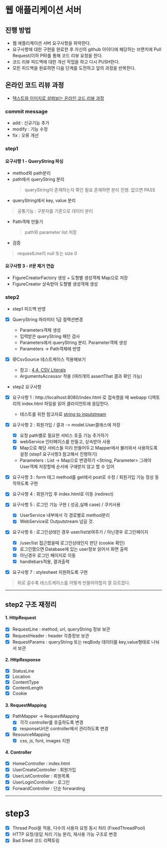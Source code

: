 # 웹 애플리케이션 서버
## 진행 방법
* 웹 애플리케이션 서버 요구사항을 파악한다.
* 요구사항에 대한 구현을 완료한 후 자신의 github 아이디에 해당하는 브랜치에 Pull Request(이하 PR)를 통해 코드 리뷰 요청을 한다.
* 코드 리뷰 피드백에 대한 개선 작업을 하고 다시 PUSH한다.
* 모든 피드백을 완료하면 다음 단계를 도전하고 앞의 과정을 반복한다.

## 온라인 코드 리뷰 과정
* [텍스트와 이미지로 살펴보는 온라인 코드 리뷰 과정](https://github.com/next-step/nextstep-docs/tree/master/codereview)

### commit message
- add : 신규기능 추가
- modify : 기능 수정
- fix : 오류 개선


### step1

#### 요구사항 1 - QueryString 파싱
* method와 path분리
* path에서 queryString 분리
    > queryString이 존재하는지 확인 필요
    > 존재하면 분리 진행.
    > 없으면 PASS
* queryString에서 key, value 분리
> 공통기능 : 구분자를 기준으로 데이터 분리

 * Path객체 만들기
    > path와 parameter list 저장
 
* 검증
 > requestLine이 null 또는 size 0
 
 #### 요구사항 3 - if문 제거 연습
 * FigureCreatorFactory 생성 + 도형별 생성객체 Map으로 저장
 * FigureCreator 상속받아 도형별 생성객체 생성

### step2

* step1 피드백 반영
- [x] QueryString 파라미터 1급 컬랙션변경
    - Parameters객체 생성
    - 입력받은 queryString 패턴 검사
    - Parameters에서 queryString 분리. Parameter객체 생성
    - Parameters -> Path객체에 반영
 
- [x] @CsvSource 테스트케이스 적용해보기
    - 참고 : [4.4. CSV Literals](https://www.baeldung.com/parameterized-tests-junit-5)
    - ArgumentsAccessor 적용 (여러개의 assertThat 결과 확인 가능)

* step2 요구사항
- [x] 요구사항 1 : http://localhost:8080/index.html 로 접속했을 때 webapp 디렉토리의 index.html 파일을 읽어 클라이언트에 응답한다.
    - 테스트를 위한 참고자료 [string to inputstream](https://www.baeldung.com/convert-string-to-input-stream)
    
- [x] 요구사항 2 : 회원가입 / 결과 -> model.User클래스에 저장
    - [x] 요청 path별로 필요한 서비스 호출 기능 추가하기
    - [x] webService 인터페이스를 만들고, 상속받아 사용
    - [x] Map으로 해당 서비스들 미리 만들어두고 Mapper에서 불러와서 사용하도록 설정
      (step1 요구사항3 참고해서 진행하기)
    - Parameters : List -> Map으로 변경하기 <String, Parameter>
      그래야 User객체 저장할때 순서에 구애받지 않고 할 수 있어
    
- [x] 요구사항 3 : form 태그 method를 get에서 post로 수정 / 회원가입 기능 정상 동작하도록 구현

- [x] 요구사항 4 : 회원가입 후 index.html로 이동 (redirect)
- [x] 요구사항 5 : 로그인 기능 구현 ( 성공,실패 case) / 쿠키사용
    - [x] UserService 내부에서 각 경로별로 method분리
    - [x] WebService로 Outputstream 넘길 것.
    
- [x] 요구사항 6 : 로그인상태인 경우 user/list보여주기 / 아닌경우 로그인페이지
    - [x] /user/list 접근했을때 로그인상태인지 판단 (cookie 확인)
    - [x] 로그인했으면 Database에 있는 user정보 읽어서 화면 출력
    - [x] 아닌경우 로그인 페이지로 이동
    - [x] handlebars적용, 결과출력
    
- [x] 요구사항 7 : stylesheet 지원하도록 구현

> 뒤로 갈수록 테스트케이스를 어떻게 만들어야할지 잘 모르겠다.

-----------------------------------------------------
## step2 구조 재정리

#### 1. HttpRequest
- [x] RequestLine : method, url, queryString 정보 보관
- [x] RequestHeader : header 각종정보 보관
- [x] RequestParams : queryString 또는 reqBody 데이터를 key,value형태로 나눠서 보관

 #### 2. HttpResponse
- [x] StatusLine
- [x] Location
- [x] ContentType
- [x] ContentLength
- [x] Cookie

 #### 3. RequestMapping
- [x] PathMapper -> RequestMapping 
    - [x] 각각 controller를 호출하도록 변경
    - [x] responseUrl은 controller에서 관리하도록 변경

- [x] ResourceMapping
    - [x] css, js, font, images 지원

 #### 4. Controller
- [x] HomeController : index.html
- [x] UserCreateController : 회원가입
- [x] UserListController : 회원목록
- [x] UserLoginController : 로그인
- [x] ForwardController : 단순 forwarding

-----------------------------------------------------
# step3
- [x] Thread Pool을 적용, 다수의 사용자 요청 동시 처리 (FixedThreadPool)
- [x] HTTP 요청/응답 처리 기능 분리, 재사용 가능 구조로 변경
- [x] Bad Smell 코드 리팩토링